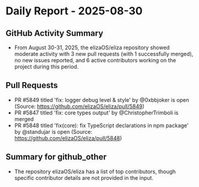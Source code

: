 # Daily Report - 2025-08-30

## GitHub Activity Summary
- From August 30-31, 2025, the elizaOS/eliza repository showed moderate activity with 3 new pull requests (with 1 successfully merged), no new issues reported, and 6 active contributors working on the project during this period.

## Pull Requests
- PR #5849 titled 'fix: logger debug level & style' by @0xbbjoker is open (Source: https://github.com/elizaOS/eliza/pull/5849)
- PR #5847 titled 'fix: core types output' by @ChristopherTrimboli is merged
- PR #5848 titled 'fix(core): fix TypeScript declarations in npm package' by @standujar is open (Source: https://github.com/elizaOS/eliza/pull/5848)

## Summary for github_other
- The repository elizaOS/eliza has a list of top contributors, though specific contributor details are not provided in the input.